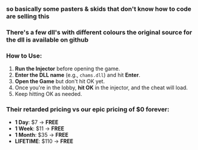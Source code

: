 ### so basically some pasters & skids that don't know how to code are selling this


### There's a few dll's with different colours the original source for the dll is available on github


### **How to Use:**

1. **Run the Injector** before opening the game.
2. **Enter the DLL name** (e.g., `chams.dll`) and hit **Enter**.
3. **Open the Game** but don't hit OK yet.
4. Once you're in the lobby, **hit OK** in the injector, and the cheat will load.
5. Keep hitting OK as needed.


### **Their retarded pricing vs our epic pricing of $0 forever:**

- **1 Day**: $7 -> **FREE**
- **1 Week**: $11 -> **FREE**
- **1 Month**: $35 -> **FREE**
- **LIFETIME**: $110 -> **FREE**

